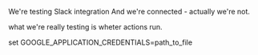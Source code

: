 We're testing Slack integration
And we're connected - actually we're not.

what we're really testing is wheter actions run.

set GOOGLE_APPLICATION_CREDENTIALS=path_to_file